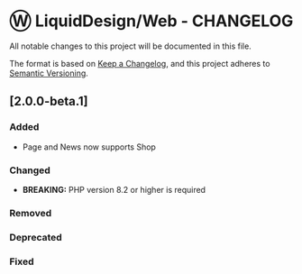 # Ⓦ LiquidDesign/Web - CHANGELOG

All notable changes to this project will be documented in this file.

The format is based on [Keep a Changelog](https://keepachangelog.com/en/1.0.0/),
and this project adheres to [Semantic Versioning](https://semver.org/spec/v2.0.0.html).

## [2.0.0-beta.1]

### Added

- Page and News now supports Shop

### Changed

- **BREAKING:** PHP version 8.2 or higher is required

### Removed

### Deprecated

### Fixed